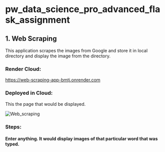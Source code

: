 # pw_data_science_pro_advanced_flask_assignment

## 1. Web Scraping

This application scrapes the images from Google and store it in local directory and display the image from the directory. 

### Render Cloud: 

https://web-scraping-app-bmtj.onrender.com


### Deployed in Cloud: 

This the page that would be displayed.

![Web_scraping](https://github.com/Hansa26/pw_data_science_flask_web_scraping_app/assets/76100155/00535d1e-40d0-4e65-9275-642f49abd796)

### Steps:
#### Enter anything. It would display images of that particular word that was typed.


